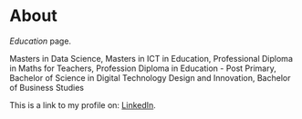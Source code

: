 # About

*Education* page.

Masters in Data Science,
Masters in ICT in Education,
Professional Diploma in Maths for Teachers,
Profession Diploma in Education - Post Primary,
Bachelor of Science in Digital Technology Design and Innovation,
Bachelor of Business Studies

This is a link to my profile on: [LinkedIn](https://www.linkedin.com/in/joyce-mahon-647b7ab7/).

